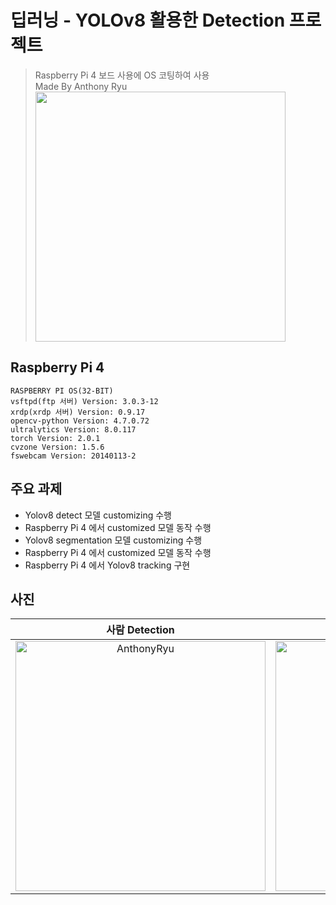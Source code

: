 # 딥러닝 - YOLOv8 활용한 Detection 프로젝트
> Raspberry Pi 4 보드 사용에 OS 코팅하여 사용 <br/> Made By Anthony Ryu <br/> <img src="https://github.com/user-attachments/assets/06007f3d-0c1d-40a8-9d3b-41fe1bc38135" width="400" /> 
> 

## Raspberry Pi 4 
```
RASPBERRY PI OS(32-BIT)
vsftpd(ftp 서버) Version: 3.0.3-12
xrdp(xrdp 서버) Version: 0.9.17
opencv-python Version: 4.7.0.72
ultralytics Version: 8.0.117
torch Version: 2.0.1
cvzone Version: 1.5.6
fswebcam Version: 20140113-2
```
>

## 주요 과제
- Yolov8 detect 모델 customizing 수행
- Raspberry Pi 4 에서 customized 모델 동작 수행
- Yolov8 segmentation 모델 customizing 수행
- Raspberry Pi 4 에서 customized 모델 동작 수행
- Raspberry Pi 4 에서 Yolov8 tracking 구현
>

## 사진
|**사람 Detection**|**나비 Segmentation**|
|:---:|:---:|
| <img width="400" alt="AnthonyRyu" src="https://github.com/user-attachments/assets/42ba53f4-d9cb-4fa7-ae81-675076a22d72"> | <img width="400" alt="AnthonyRyu" src="https://github.com/user-attachments/assets/ef8d0f83-204d-4919-b18d-bd1ac4038304">
